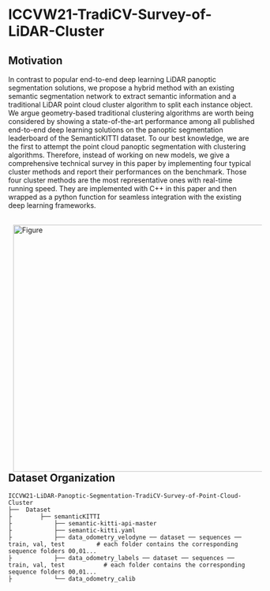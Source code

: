 # ICCVW21-TradiCV-Survey-of-LiDAR-Cluster

## Motivation
In contrast to popular end-to-end deep learning LiDAR panoptic segmentation solutions, we propose a hybrid method with an existing semantic segmentation network to extract semantic information and a traditional LiDAR point cloud cluster algorithm to split each instance object. We argue geometry-based traditional clustering algorithms are worth being considered by showing a state-of-the-art performance among all published end-to-end deep learning solutions on the panoptic segmentation leaderboard of the SemanticKITTI dataset. To our best knowledge, we are the first to attempt the point cloud panoptic segmentation with clustering algorithms. Therefore, instead of working on new models, we give a comprehensive technical survey in this paper by implementing four typical cluster methods and report their performances on the benchmark. Those four cluster methods are the most representative ones with real-time running speed. They are implemented with C++ in this paper and then wrapped as a python function for seamless integration with the existing deep learning frameworks.

<br />
<img src="https://github.com/placeforyiming/ICCVW21-LiDAR-Panoptic-Segmentation-TradiCV-Survey-of-Point-Cloud-Cluster/blob/master/examples.png?raw=true" alt="Figure" style="width: 840px; height: 500px;" hspace="10" align="left"/>
<br /><br /><br /><br /><br /><br /><br /><br /><br /><br /><br /><br /><br /><br /><br /><br /><br /><br /><br />

## Dataset Organization

    ICCVW21-LiDAR-Panoptic-Segmentation-TradiCV-Survey-of-Point-Cloud-Cluster
    ├──  Dataset
    ├        ├── semanticKITTI                 
    ├            ├── semantic-kitti-api-master         
    ├            ├── semantic-kitti.yaml
    ├            ├── data_odometry_velodyne ── dataset ── sequences ── train, val, test         # each folder contains the corresponding sequence folders 00,01...
    ├            ├── data_odometry_labels ── dataset ── sequences ── train, val, test           # each folder contains the corresponding sequence folders 00,01...
    ├            └── data_odometry_calib    

